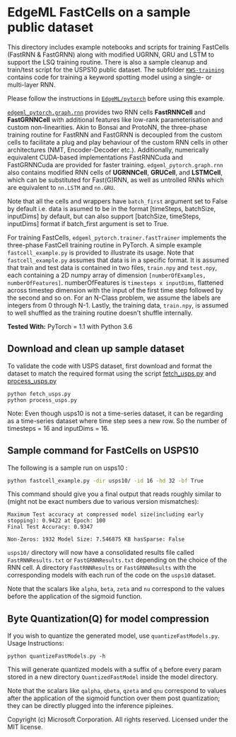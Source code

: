 # EdgeML FastCells on a sample public dataset

This directory includes example notebooks and scripts for training
FastCells (FastRNN & FastGRNN) along with modified
UGRNN, GRU and LSTM to support the LSQ training routine. 
There is also a sample cleanup and train/test script for the USPS10 public dataset.
The subfolder [`KWS-training`](KWS-training) contains code
for training a keyword spotting model using a single- or multi-layer RNN.

Please follow the instructions in [`EdgeML/pytorch`](../../../pytorch) before using this example.

[`edgeml_pytorch.graph.rnn`](../../../pytorch/pytorch_edgeml/graph/rnn.py) 
provides two RNN cells **FastRNNCell**  and **FastGRNNCell** with additional
features like low-rank parameterisation and custom non-linearities. Akin to
Bonsai and ProtoNN, the three-phase training routine for FastRNN and FastGRNN
is decoupled from the custom cells to facilitate a plug and play behaviour of 
the custom RNN cells in other architectures (NMT, Encoder-Decoder etc.).
Additionally, numerically  equivalent CUDA-based implementations FastRNNCuda
and FastGRNNCuda are provided for faster training. 
`edgeml_pytorch.graph.rnn` also contains modified RNN cells of **UGRNNCell**, 
**GRUCell**, and **LSTMCell**, which can be substituted for Fast(G)RNN,
as well as untrolled RNNs which are equivalent to `nn.LSTM` and `nn.GRU`. 

Note that all the cells and wrappers have `batch_first` argument set to False by default i.e. 
data is asumed to be in the format [timeSteps, batchSize, inputDims] by default, but can also 
support [batchSize, timeSteps, inputDims] format if batch_first argument is set to True. 

For training FastCells, `edgeml_pytorch.trainer.fastTrainer` implements the three-phase
FastCell training routine in PyTorch. A simple example `fastcell_example.py` is provided
to illustrate its usage. Note that `fastcell_example.py` assumes that data is in a specific format.
It is assumed that train and test data is contained in two files, `train.npy` and
`test.npy`, each containing a 2D numpy array of dimension `[numberOfExamples,
numberOfFeatures]`. numberOfFeatures is `timesteps x inputDims`, flattened
across timestep dimension with the input of the first time step followed by the second
and so on.  For an N-Class problem, we assume the labels are integers from 0
through N-1. Lastly, the training data, `train.npy`, is assumed to well shuffled 
as the training routine doesn't shuffle internally.

**Tested With:** PyTorch = 1.1 with Python 3.6

## Download and clean up sample dataset

To validate the code with USPS dataset, first download and format the dataset to match
the required format using the script [fetch_usps.py](fetch_usps.py) and
[process_usps.py](process_usps.py)

```
python fetch_usps.py
python process_usps.py
```

Note: Even though usps10 is not a time-series dataset, it can be regarding as a time-series
dataset where time step sees a new row. So the number of timesteps = 16 and inputDims = 16.

## Sample command for FastCells on USPS10
The following is a sample run on usps10 :

```bash
python fastcell_example.py -dir usps10/ -id 16 -hd 32 -bf True
```
This command should give you a final output that reads roughly similar to
(might not be exact numbers due to various version mismatches):

```
Maximum Test accuracy at compressed model size(including early stopping): 0.9422 at Epoch: 100
Final Test Accuracy: 0.9347

Non-Zeros: 1932 Model Size: 7.546875 KB hasSparse: False
```
`usps10/` directory will now have a consolidated results file called `FastRNNResults.txt` or 
`FastGRNNResults.txt` depending on the choice of the RNN cell. A directory `FastRNNResults` or
`FastGRNNResults` with the corresponding models with each run of the code on the `usps10` dataset.

Note that the scalars like `alpha`, `beta`, `zeta` and `nu` correspond to the values before
the application of the sigmoid function.

## Byte Quantization(Q) for model compression
If you wish to quantize the generated model, use `quantizeFastModels.py`. Usage Instructions:

```
python quantizeFastModels.py -h
```

This will generate quantized models with a suffix of `q` before every param stored in a
new directory `QuantizedFastModel` inside the model directory.

Note that the scalars like `qalpha`, `qbeta`, `qzeta` and `qnu` correspond to values 
after the application of the sigmoid function over them post quantization;
they can be directly plugged into the inference pipleines.

Copyright (c) Microsoft Corporation. All rights reserved. 
Licensed under the MIT license.
